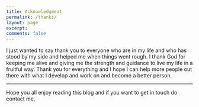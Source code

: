 ```yaml
---
title: Acknowledgment
permalink: /thanks/
layout: page
excerpt: 
comments: false
---
```


I just wanted to say thank you to everyone who are in my life and who has stood by my side and helped me when things went rough. I thank God for keeping me alive and giving me the strength and guidance to live my life in a fruitful way. Thank you for everything and I hope I can help more people out there with what I develop and work on and become a better person.

<hr>

Hope you all enjoy reading this blog and if you want to get in touch do contact me.
